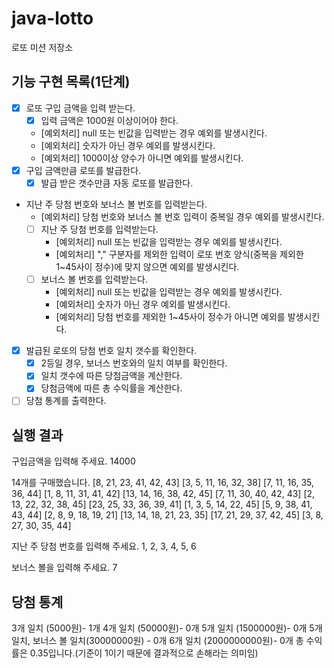 # java-lotto

로또 미션 저장소

## 기능 구현 목록(1단계)

- [x] 로또 구입 금액을 입력 받는다.
    - [x] 입력 금액은 1000원 이상이어야 한다.
    - [예외처리] null 또는 빈값을 입력받는 경우 예외를 발생시킨다.
    - [예외처리] 숫자가 아닌 경우 예외를 발생시킨다.
    - [예외처리] 1000이상 양수가 아니면 예외를 발생시킨다.
- [x] 구입 금액만큼 로또를 발급한다.
    - [x] 발급 받은 갯수만큼 자동 로또를 발급한다.
- 지난 주 당첨 번호와 보너스 볼 번호를 입력받는다.
    - [예외처리] 당첨 번호와 보너스 볼 번호 입력이 중복일 경우 예외를 발생시킨다.
    - [ ] 지난 주 당첨 번호를 입력받는다.
        - [예외처리] null 또는 빈값을 입력받는 경우 예외를 발생시킨다.
        - [예외처리] "," 구분자를 제외한 입력이 로또 번호 양식(중복을 제외한 1~45사이 정수)에 맞지 않으면 예외를 발생시킨다.
    - [ ] 보너스 볼 번호를 입력받는다.
        - [예외처리] null 또는 빈값을 입력받는 경우 예외를 발생시킨다.
        - [예외처리] 숫자가 아닌 경우 예외를 발생시킨다.
        - [예외처리] 당첨 번호를 제외한 1~45사이 정수가 아니면 예외를 발생시킨다.
- [x] 발급된 로또의 당첨 번호 일치 갯수를 확인한다.
    - [x] 2등일 경우, 보너스 번호와의 일치 여부를 확인한다.
    - [x] 일치 갯수에 따른 당첨금액을 계산한다.
    - [x] 당첨금액에 따른 총 수익률을 계산한다.
- [ ] 당첨 통계를 출력한다.

## 실행 결과

구입금액을 입력해 주세요. 14000

14개를 구매했습니다.
[8, 21, 23, 41, 42, 43]
[3, 5, 11, 16, 32, 38]
[7, 11, 16, 35, 36, 44]
[1, 8, 11, 31, 41, 42]
[13, 14, 16, 38, 42, 45]
[7, 11, 30, 40, 42, 43]
[2, 13, 22, 32, 38, 45]
[23, 25, 33, 36, 39, 41]
[1, 3, 5, 14, 22, 45]
[5, 9, 38, 41, 43, 44]
[2, 8, 9, 18, 19, 21]
[13, 14, 18, 21, 23, 35]
[17, 21, 29, 37, 42, 45]
[3, 8, 27, 30, 35, 44]

지난 주 당첨 번호를 입력해 주세요. 1, 2, 3, 4, 5, 6

보너스 볼을 입력해 주세요. 7

당첨 통계
---------
3개 일치 (5000원)- 1개 4개 일치 (50000원)- 0개 5개 일치 (1500000원)- 0개 5개 일치, 보너스 볼 일치(30000000원) - 0개 6개 일치 (2000000000원)- 0개 총 수익률은
0.35입니다.(기준이 1이기 때문에 결과적으로 손해라는 의미임)
